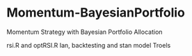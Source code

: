 # Momentum-BayesianPortfolio
Momentum Strategy with Bayesian Portfolio Allocation

rsi.R and optRSI.R Ian, 
backtesting and stan model Troels

